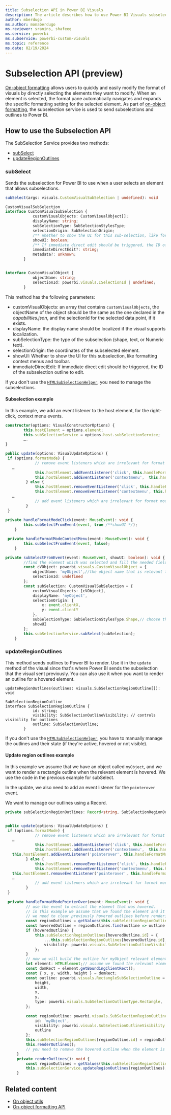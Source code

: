 ```yaml
---
title: Subselection API in Power BI Visuals
description: The article describes how to use Power BI Visuals subselectionAPI to allow users to format visuals easily.
author: mberdugo
ms.author: monaberdugo
ms.reviewer: sranins, shafeeq
ms.service: powerbi
ms.subservice: powerbi-custom-visuals
ms.topic: reference
ms.date: 02/19/2024
---
```


# Subselection API (preview)

[On-object formatting](../../create-reports/power-bi-on-object-interaction.md) allows users to quickly and easily modify the format of visuals by directly selecting the elements they want to modify. When an element is selected, the format pane automatically navigates and expands the specific formatting setting for the selected element. As part of [on-object formatting](./on-object-formatting-api.md), the subselection service is used to send subselections and outlines to Power BI.

## How to use the Subselection API

The SubSelection Service provides two methods:

* [subSelect](#subselect)
* [updateRegionOutlines](#updateregionoutlines)

### subSelect

Sends the subselection for Power BI to use when a user selects an element that allows subselections.

```typescript
subSelect(args: visuals.CustomVisualSubSelection | undefined): void

CustomVisualSubSelection
interface CustomVisualSubSelection {
            customVisualObjects: CustomVisualObject[];
            displayName: string;
            subSelectionType: SubSelectionStylesType;
            selectionOrigin: SubSelectionOrigin;
            /** Whether to show the UI for this sub-selection, like formatting context menus and toolbar */
            showUI: boolean;
            /** If immediate direct edit should be triggered, the ID of the sub-selection outline to edit */
            immediateDirectEdit?: string;
            metadata?: unknown;
        }


interface CustomVisualObject {
            objectName: string;
            selectionId: powerbi.visuals.ISelectionId | undefined;
        }
```

This method has the following parameters:

* customVisualObjects: an array that contains `customVisualObjects`, the objectName of the object should be the same as the one declared in the *capabilities.json*, and the selectionId for the selected data point, if it exists.
* displayName:  the display name should be localized if the visual supports localization.
* subSelectionType: the type of the subselection (shape, text, or Numeric text).
* selectionOrigin: the coordinates of the subselected element.
* showUI: Whether to show the UI for this subselection, like formatting context menus and toolbar.
* immediateDirectEdit:  If immediate direct edit should be triggered, the ID of the subselection outline to edit.

If you don't use the [`HTMLSubSelectionHelper`](./utils-on-object.md), you need to manage the subselections.

#### Subselection example

In this example, we add an event listener to the host element, for the right-click, context menu events.

```typescript
constructor(options: VisualConstructorOptions) {
        this.hostElement = options.element;
        this.subSelectionService = options.host.subSelectionService;
        ….
}

public update(options: VisualUpdateOptions) {
 if (options.formatMode) {
             // remove event listeners which are irrelevant for format mode.
   …
             this.hostElement.addEventListener('click', this.handleFormatModeClick);
             this.hostElement.addEventListener('contextmenu',  this.handleFormatModeContextMenu);
         } else {
             this.hostElement.removeEventListener('click', this.handleFormatModeClick);
             this.hostElement.removeEventListener('contextmenu', this.handleFormatModeContextMenu);
   …
             // add event listeners which are irrelevant for format mode
         }
 }
 
private handleFormatModeClick(event: MouseEvent): void {
        this.subSelectFromEvent(event, true /**showUI */);
    }

 private handleFormatModeContextMenu(event: MouseEvent): void {
        this.subSelectFromEvent(event, false);
    }

private subSelectFromEvent(event: MouseEvent, showUI: boolean): void {
        //find the element which was selected and fill the needed fields
        const cVObject: powerbi.visuals.CustomVisualObject = {
            objectName: 'myObject',//the object name that is relevant to the clicked element
            selectionId: undefined
        };
        const subSelection: CustomVisualSubSelection = {
            customVisualObjects: [cVObject],
            displayName: 'myObject',
            selectionOrigin: {
                x: event.clientX,
                y: event.clientY
            },
            subSelectionType: SubSelectionStylesType.Shape,// choose the relevant type
            showUI
        };
        this.subSelectionService.subSelect(subSelection);
    }
```

### updateRegionOutlines

This method sends outlines to Power BI to render. Use it in the `update` method of the visual since that's where Power BI sends the subselection that the visual sent previously. You can also use it when you want to render an outline for a hovered element.

```tyepscript
updateRegionOutlines(outlines: visuals.SubSelectionRegionOutline[]): void

SubSelectionRegionOutline
interface SubSelectionRegionOutline {
            id: string;
            visibility: SubSelectionOutlineVisibility; // controls visibility for outlines
            outline: SubSelectionOutline;
        }
```

If you don't use the [`HTMLSubSelectionHelper`](./utils-on-object.md), you have to manually manage the outlines and their state (if they're active, hovered or not visible).

#### Update region outlines example

In this example we assume that we have an object called `myObject`, and we want to render a rectangle outline when the relevant element is hovered. We use the code in the previous example for subSelect.

In the update, we also need to add an event listener for the `pointerover` event.  

We want to manage our outlines using a Record.

```typescript
private subSelectionRegionOutlines: Record<string, SubSelectionRegionOutline > = {};


public update(options: VisualUpdateOptions) {
 if (options.formatMode) {
             // remove event listeners which are irrelevant for format mode.
   …
             this.hostElement.addEventListener('click', this.handleFormatModeClick);
             this.hostElement.addEventListener('contextmenu',  this.handleFormatModeContextMenu);
   this.hostElement.addEventListener('pointerover', this.handleFormatModePointerOver);
         } else {
             this.hostElement.removeEventListener('click', this.handleFormatModeClick);
             this.hostElement.removeEventListener('contextmenu', this.handleFormatModeContextMenu);
   this.hostElement.removeEventListener('pointerover', this.handleFormatModePointerOver);
   …
             // add event listeners which are irrelevant for format mode
         }
 }
 
 private handleFormatModePointerOver(event: MouseEvent): void {
         // use the event to extract the element that was hovered.
         // in this example we assume that we found the element and it is related to object called myObject.
         // we need to clear previously hovered outlines before rendering
         const regionOutlines = getValues(this.subSelectionRegionOutlines);
         const hoveredOutline = regionOutlines.find(outline => outline.visibility === SubSelectionOutlineVisibility.Hover);
         if (hoveredOutline) {
             this.subSelectionRegionOutlines[hoveredOutline.id] = {
                 ...this.subSelectionRegionOutlines[hoveredOutline.id],
                 visibility: powerbi.visuals.SubSelectionOutlineVisibility.None
             };
         }
         // now we will build the outline for myObject relevant element.
         let element: HTMLElement;// assume we found the relevant element.
         const domRect = element.getBoundingClientRect();
         const { x, y, width, height } = domRect;
         const outline: powerbi.visuals.RectangleSubSelectionOutline = {
             height,
             width,
             x,
             y,
             type: powerbi.visuals.SubSelectionOutlineType.Rectangle,
         };
     
         const regionOutline: powerbi.visuals.SubSelectionRegionOutline = {
             id: 'myObject',
             visibility: powerbi.visuals.SubSelectionOutlineVisibility.Hover,
             outline
         };
         this.subSelectionRegionOutlines[regionOutline.id] = regionOutline;
         this.renderOutlines();
         // you need to remove the hovered outline when the element is not hovered anymore
     }
     private renderOutlines(): void {
         const regionOutlines = getValues(this.subSelectionRegionOutlines);
         this.subSelectionService.updateRegionOutlines(regionOutlines);
     }
```

## Related content

* [On object utils](./utils-on-object.md)
* [On-object formatting API](./on-object-formatting-api.md)
